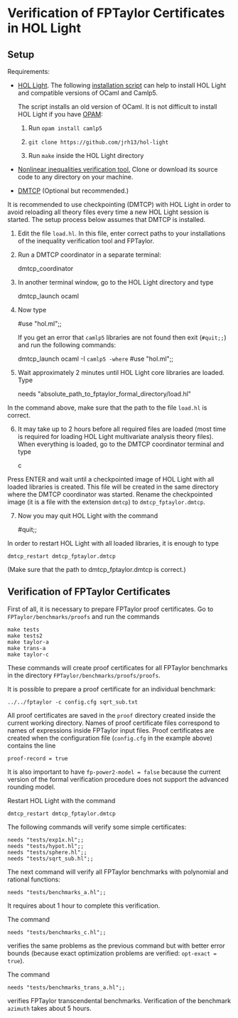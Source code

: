 Verification of FPTaylor Certificates in HOL Light
==================================================

Setup
-----

Requirements:

- [HOL Light](http://www.cl.cam.ac.uk/~jrh13/hol-light/).
  The following [installation script](https://bitbucket.org/akrauss/hol-light-workbench) 
  can help to install HOL Light and compatible versions of OCaml and Camlp5.

  The script installs an old version of OCaml. It is not difficult to install HOL Light
  if you have [OPAM](https://opam.ocaml.org):

  1) Run `opam install camlp5`

  2) `git clone https://github.com/jrh13/hol-light`

  3) Run `make` inside the HOL Light directory

- [Nonlinear inequalities verification tool.](https://github.com/monadius/formal_ineqs)
  Clone or download its source code to any directory on your machine.

- [DMTCP](http://dmtcp.sourceforge.net/index.html) (Optional but recommended.)

It is recommended to use checkpointing (DMTCP) with HOL Light in order
to avoid reloading all theory files every time a new HOL Light session
is started. The setup process below assumes that DMTCP is installed.

1) Edit the file `load.hl`. In this file, enter correct paths to your installations of
   the inequality verification tool and FPTaylor.

2) Run a DMTCP coordinator in a separate terminal:

    dmtcp_coordinator

3) In another terminal window, go to the HOL Light directory and type

    dmtcp_launch ocaml

4) Now type

    #use "hol.ml";;

   If you get an error that `camlp5` libraries are not found
   then exit (`#quit;;`) and run the following commands:

    dmtcp_launch ocaml -I `camlp5 -where`
    #use "hol.ml";;

5) Wait approximately 2 minutes until HOL Light core libraries are loaded. Type

    needs "absolute_path_to_fptaylor_formal_directory/load.hl"

In the command above, make sure that the path to the file `load.hl` is correct.

6) It may take up to 2 hours before all required files are loaded
(most time is required for loading HOL Light multivariate analysis
theory files). When everything is loaded, go to the DMTCP coordinator terminal and type

    c

Press ENTER and wait until a checkpointed image of HOL Light with all
loaded libraries is created. This file will be created in the same
directory where the DMTCP coordinator was started. Rename the
checkpointed image (it is a file with the extension `dmtcp`) to
`dmtcp_fptaylor.dmtcp`.

7) Now you may quit HOL Light with the command

    #quit;;

In order to restart HOL Light with all loaded libraries, it is enough to type

    dmtcp_restart dmtcp_fptaylor.dmtcp

(Make sure that the path to dmtcp_fptaylor.dmtcp is correct.)


Verification of FPTaylor Certificates
-------------------------------------

First of all, it is necessary to prepare FPTaylor proof certificates. Go to `FPTaylor/benchmarks/proofs` and run the commands

    make tests
    make tests2
    make taylor-a
    make trans-a
    make taylor-c

These commands will create proof certificates for all FPTaylor benchmarks in the directory `FPTaylor/benchmarks/proofs/proofs`.

It is possible to prepare a proof certificate for an individual benchmark:

    ../../fptaylor -c config.cfg sqrt_sub.txt

All proof certificates are saved in the `proof` directory created
inside the current working directory. Names of proof certificate files
correspond to names of expressions inside FPTaylor input files. Proof
certificates are created when the configuration file (`config.cfg` in
the example above) contains the line 

    proof-record = true

It is also important to have `fp-power2-model = false` because the
current version of the formal verification procedure does not support
the advanced rounding model.

Restart HOL Light with the command

    dmtcp_restart dmtcp_fptaylor.dmtcp

The following commands will verify some simple certificates:

    needs "tests/exp1x.hl";;
    needs "tests/hypot.hl";;
    needs "tests/sphere.hl";;
    needs "tests/sqrt_sub.hl";;

The next command will verify all FPTaylor benchmarks with polynomial and
rational functions:

    needs "tests/benchmarks_a.hl";;

It requires about 1 hour to complete this verification.

The command

    needs "tests/benchmarks_c.hl";;

verifies the same problems as the previous command but with better error bounds
(because exact optimization problems are verified: `opt-exact = true`). 

The command

    needs "tests/benchmarks_trans_a.hl";;

verifies FPTaylor transcendental benchmarks.  Verification of the
benchmark `azimuth` takes about 5 hours.